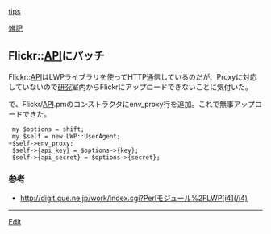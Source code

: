 ---
---
[tips](/tips)

[雑記](/雑記)
## Flickr::[API](/API)にパッチ
Flickr::[API](/API)はLWPライブラリを使ってHTTP通信しているのだが、Proxyに対応していないので[研究](/研究)室内からFlickrにアップロードできないことに気付いた。

で、Flickr/[API](/API).pmのコンストラクタにenv_proxy行を追加。これで無事アップロードできた。
```
 my $options = shift;
 my $self = new LWP::UserAgent;
+$self->env_proxy;
 $self->{api_key} = $options->{key};
 $self->{api_secret} = $options->{secret};
```
### 参考
* http://digit.que.ne.jp/work/index.cgi?Perlモジュール%2FLWP[i4](/i4)
<!--  -->



----
[Edit](https://github.com/vitroid/vitroid.github.io/edit/master/MD/雑記_2007-6-26.md)
